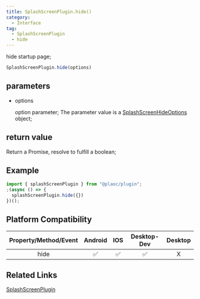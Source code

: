 ```yaml
---
title: SplashScreenPlugin.hide()
category:
  - Interface
tag:
  - SplashScreenPlugin
  - hide
---
```


hide startup page;

```js
SplashScreenPlugin.hide(options)
```

## parameters

  - options

    option parameter;
    The parameter value is a [SplashScreenHideOptions]() object;

## return value

  Return a Promise, resolve to fulfill a boolean;

## Example
```js
import { splashScreenPlugin } from "@plaoc/plugin";
;(async () => {
  splashScreenPlugin.hide({})
})();
```

## Platform Compatibility

| Property/Method/Event| Android | IOS | Desktop-Dev | Desktop |
|:------------:|:-------:|:---:|:-----------:|:-------:|
| hide         | ✅       | ✅  | ✅          | X       |

## Related Links

[SplashScreenPlugin](./index.md)



